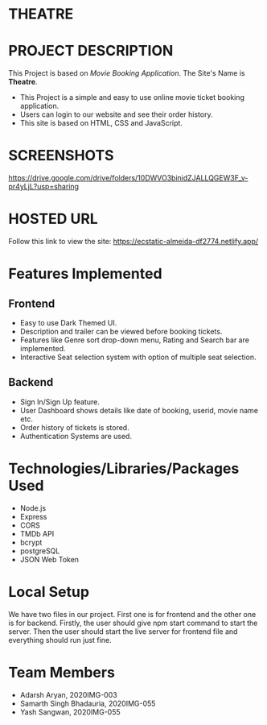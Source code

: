 # THEATRE
# PROJECT DESCRIPTION
This Project is based on *Movie Booking Application*. The Site's Name is **Theatre**. 

- This Project is a simple and easy to use online movie ticket booking application.
- Users can login to our website and see their order history. 
- This site is based on HTML, CSS and JavaScript.

 
# SCREENSHOTS
https://drive.google.com/drive/folders/10DWVO3binidZJALLQGEW3F_v-pr4yLjL?usp=sharing

# HOSTED URL
Follow this link to view the site: https://ecstatic-almeida-df2774.netlify.app/

# Features Implemented

## Frontend
- Easy to use Dark Themed UI.
- Description and trailer can be viewed before booking tickets.
- Features like Genre sort drop-down menu, Rating and Search bar are implemented. 
- Interactive Seat selection system with option of multiple seat selection.

## Backend
- Sign In/Sign Up feature.
- User Dashboard shows details like date of booking, userid, movie name etc.
- Order history of tickets is stored.
- Authentication Systems are used.

# Technologies/Libraries/Packages Used
- Node.js
- Express
- CORS
- TMDb API
- bcrypt
- postgreSQL
- JSON Web Token

# Local Setup 
We have two files in our project. First one is for frontend and the other one is for backend.
Firstly, the user should give npm start command to start the server. Then the user should start the live server for frontend file and everything should run just fine. 

# Team Members
- Adarsh Aryan, 2020IMG-003
- Samarth Singh Bhadauria, 2020IMG-055
- Yash Sangwan, 2020IMG-055

